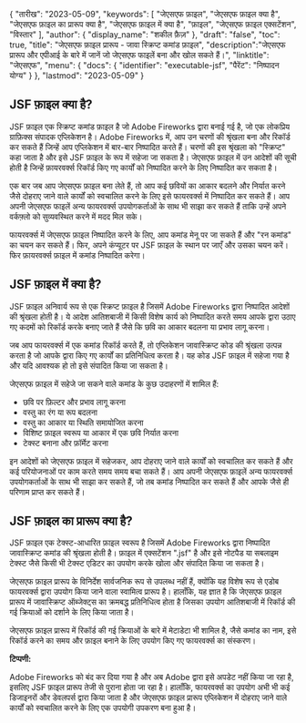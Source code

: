 {
"तारीख": "2023-05-09",
  "keywords": [
"जेएसएफ फ़ाइल",
"जेएसएफ फ़ाइल क्या है",
"जेएसएफ फ़ाइल का प्रारूप क्या है",
"जेएसएफ फ़ाइल में क्या है",
"फ़ाइल",
"जेएसएफ फ़ाइल एक्सटेंशन",
"विस्तार"
],
  "author": {
"display_name": "शकील फ़ैज़"
},
"draft": "false",
"toc": true,
"title": "जेएसएफ फ़ाइल प्रारूप - जावा स्क्रिप्ट कमांड फ़ाइल",
  "description":"जेएसएफ प्रारूप और एपीआई के बारे में जानें जो जेएसएफ फाइलें बना और खोल सकते हैं।",
"linktitle": "जेएसएफ",
  "menu": {
    "docs": {
      "identifier": "executable-jsf",
"पैरेंट": "निष्पादन योग्य"
}
},
"lastmod": "2023-05-09"
}

## JSF फ़ाइल क्या है?

JSF फ़ाइल एक स्क्रिप्ट कमांड फ़ाइल है जो Adobe Fireworks द्वारा बनाई गई है, जो एक लोकप्रिय ग्राफ़िक्स संपादक एप्लिकेशन है। Adobe Fireworks में, आप उन चरणों की श्रृंखला बना और रिकॉर्ड कर सकते हैं जिन्हें आप एप्लिकेशन में बार-बार निष्पादित करते हैं। चरणों की इस श्रृंखला को "स्क्रिप्ट" कहा जाता है और इसे JSF फ़ाइल के रूप में सहेजा जा सकता है। जेएसएफ फ़ाइल में उन आदेशों की सूची होती है जिन्हें फ़ायरवर्क्स रिकॉर्ड किए गए कार्यों को निष्पादित करने के लिए निष्पादित कर सकता है।

एक बार जब आप जेएसएफ फ़ाइल बना लेते हैं, तो आप कई छवियों का आकार बदलने और निर्यात करने जैसे दोहराए जाने वाले कार्यों को स्वचालित करने के लिए इसे फायरवर्क्स में निष्पादित कर सकते हैं। आप अपनी जेएसएफ फाइलें अन्य फायरवर्क्स उपयोगकर्ताओं के साथ भी साझा कर सकते हैं ताकि उन्हें अपने वर्कफ़्लो को सुव्यवस्थित करने में मदद मिल सके।

फायरवर्क्स में जेएसएफ फ़ाइल निष्पादित करने के लिए, आप कमांड मेनू पर जा सकते हैं और "रन कमांड" का चयन कर सकते हैं। फिर, अपने कंप्यूटर पर JSF फ़ाइल के स्थान पर जाएँ और उसका चयन करें। फिर फ़ायरवर्क्स फ़ाइल में कमांड निष्पादित करेगा।

## JSF फ़ाइल में क्या है?

JSF फ़ाइल अनिवार्य रूप से एक स्क्रिप्ट फ़ाइल है जिसमें Adobe Fireworks द्वारा निष्पादित आदेशों की श्रृंखला होती है। ये आदेश आतिशबाजी में किसी विशेष कार्य को निष्पादित करते समय आपके द्वारा उठाए गए कदमों को रिकॉर्ड करके बनाए जाते हैं जैसे कि छवि का आकार बदलना या प्रभाव लागू करना।

जब आप फायरवर्क्स में एक कमांड रिकॉर्ड करते हैं, तो एप्लिकेशन जावास्क्रिप्ट कोड की श्रृंखला उत्पन्न करता है जो आपके द्वारा किए गए कार्यों का प्रतिनिधित्व करता है। यह कोड JSF फ़ाइल में सहेजा गया है और यदि आवश्यक हो तो इसे संपादित किया जा सकता है।

जेएसएफ फ़ाइल में सहेजे जा सकने वाले कमांड के कुछ उदाहरणों में शामिल हैं:

- छवि पर फ़िल्टर और प्रभाव लागू करना
- वस्तु का रंग या रूप बदलना
- वस्तु का आकार या स्थिति समायोजित करना
- विशिष्ट फ़ाइल स्वरूप या आकार में एक छवि निर्यात करना
- टेक्स्ट बनाना और फ़ॉर्मेट करना

इन आदेशों को जेएसएफ फ़ाइल में सहेजकर, आप दोहराए जाने वाले कार्यों को स्वचालित कर सकते हैं और कई परियोजनाओं पर काम करते समय समय बचा सकते हैं। आप अपनी जेएसएफ फ़ाइलें अन्य फायरवर्क्स उपयोगकर्ताओं के साथ भी साझा कर सकते हैं, जो तब कमांड निष्पादित कर सकते हैं और आपके जैसे ही परिणाम प्राप्त कर सकते हैं।

## JSF फ़ाइल का प्रारूप क्या है?

JSF फ़ाइल एक टेक्स्ट-आधारित फ़ाइल स्वरूप है जिसमें Adobe Fireworks द्वारा निष्पादित जावास्क्रिप्ट कमांड की श्रृंखला होती है। फ़ाइल में एक्सटेंशन ".jsf" है और इसे नोटपैड या सबलाइम टेक्स्ट जैसे किसी भी टेक्स्ट एडिटर का उपयोग करके खोला और संपादित किया जा सकता है।

जेएसएफ फ़ाइल प्रारूप के विनिर्देश सार्वजनिक रूप से उपलब्ध नहीं हैं, क्योंकि यह विशेष रूप से एडोब फायरवर्क्स द्वारा उपयोग किया जाने वाला स्वामित्व प्रारूप है। हालाँकि, यह ज्ञात है कि जेएसएफ फ़ाइल प्रारूप में जावास्क्रिप्ट ऑब्जेक्ट्स का क्रमबद्ध प्रतिनिधित्व होता है जिसका उपयोग आतिशबाजी में रिकॉर्ड की गई क्रियाओं को दर्शाने के लिए किया जाता है।

जेएसएफ फ़ाइल प्रारूप में रिकॉर्ड की गई क्रियाओं के बारे में मेटाडेटा भी शामिल है, जैसे कमांड का नाम, इसे रिकॉर्ड करने का समय और फ़ाइल बनाने के लिए उपयोग किए गए फायरवर्क्स का संस्करण।

**टिप्पणी:**

Adobe Fireworks को बंद कर दिया गया है और अब Adobe द्वारा इसे अपडेट नहीं किया जा रहा है, इसलिए JSF फ़ाइल प्रारूप तेजी से पुराना होता जा रहा है। हालाँकि, फायरवर्क्स का उपयोग अभी भी कई डिजाइनरों और डेवलपर्स द्वारा किया जाता है और जेएसएफ फ़ाइल प्रारूप एप्लिकेशन में दोहराए जाने वाले कार्यों को स्वचालित करने के लिए एक उपयोगी उपकरण बना हुआ है।

